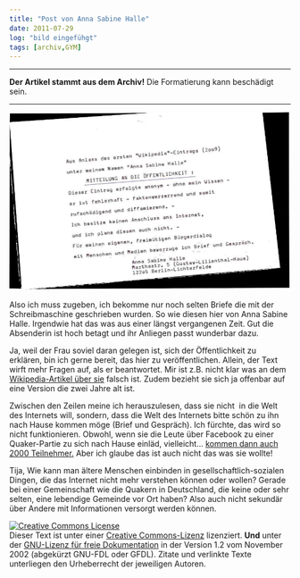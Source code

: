 ```yaml
---
title: "Post von Anna Sabine Halle"
date: 2011-07-29
log: "bild eingefühgt"
tags: [archiv,GYM]
---
```

<hr><b>Der Artikel stammt aus dem Archiv!</b> Die Formatierung kann beschädigt sein.<hr>


![mitteilung.jpeg](mitteilung.jpeg)


Also ich muss zugeben, ich bekomme nur noch selten Briefe die mit der Schreibmaschine geschrieben wurden. So wie diesen hier von Anna Sabine Halle. Irgendwie hat das was aus einer l&auml;ngst vergangenen Zeit. Gut die Absenderin ist hoch betagt und ihr Anliegen passt wunderbar dazu.

Ja, weil der Frau soviel daran gelegen ist, sich der &Ouml;ffentlichkeit zu erkl&auml;ren, bin ich gerne bereit, das hier zu ver&ouml;ffentlichen. Allein, der Text wirft mehr Fragen auf, als er beantwortet. Mir ist z.B. nicht klar was an dem <a href="http://de.wikipedia.org/wiki/Anna_Sabine_Halle">Wikipedia-Artikel &uuml;ber sie</a> falsch ist. Zudem bezieht sie sich ja offenbar auf eine Version die zwei Jahre alt ist.

Zwischen den Zeilen meine ich herauszulesen, dass sie nicht&nbsp; in die Welt des Internets will, sondern, dass die Welt des Internets bitte sch&ouml;n zu ihn nach Hause kommen m&ouml;ge (Brief und Gespr&auml;ch). Ich f&uuml;rchte, das wird so nicht funktionieren.  Obwohl, wenn sie die Leute &uuml;ber Facebook zu einer Quaker-Partie zu sich nach Hause einl&auml;d, vielleicht... <a href="http://www.morgenpost.de/vermischtes/article1712996/Facebook-Party-Polizeieinsatz-kostet-115-000-Euro.html">kommen dann auch 2000 Teilnehmer.</a> Aber ich glaube das ist auch nicht das was sie wollte!

Tija, Wie kann man &auml;ltere Menschen einbinden in gesellschaftlich-sozialen Dingen, die das Internet nicht mehr verstehen k&ouml;nnen oder wollen? Gerade bei einer Gemeinschaft wie die Quakern in Deutschland, die keine oder sehr selten, eine lebendige Gemeinde vor Ort haben? Also auch nicht sekund&auml;r &uuml;ber Andere mit Informationen versorgt werden k&ouml;nnen.



<a rel="license" href="http://creativecommons.org/licenses/by-sa/3.0/de/"><img alt="Creative Commons License" style="border-width: 0pt;" src="http://i.creativecommons.org/l/by-sa/3.0/de/88x31.png" /></a><br />
Dieser <span xmlns:dc="http://purl.org/dc/elements/1.1/" href="http://purl.org/dc/dcmitype/Text" rel="dc:type">Text</span> ist unter einer <a rel="license" href="http://creativecommons.org/licenses/by-sa/3.0/de/">Creative Commons-Lizenz</a> lizenziert. <b>Und</b> unter der <a href="http://de.wikipedia.org/wiki/GFDL">GNU-Lizenz f&uuml;r freie Dokumentation</a> in der Version 1.2 vom November 2002 (abgek&uuml;rzt GNU-FDL oder GFDL). Zitate und verlinkte Texte unterliegen den Urheberrecht der jeweiligen Autoren.
